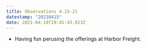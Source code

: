 ```yaml
---
title: Observations 4-15-21
datestamp: "20210415"
date: 2021-04-18T19:41:43.023Z
---
```

- Having fun perusing the offerings at Harbor Freight.